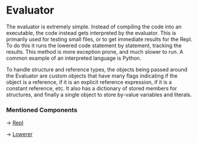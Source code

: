 # Evaluator

The evaluator is extremely simple. Instead of compiling the code into an executable, the code instead gets interpreted
by the evaluator. This is primarily used for testing small files, or to get immediate results for the Repl. To do this
it runs the lowered code statement by statement, tracking the results. This method is more exception prone, and much
slower to run. A common example of an interpreted language is Python.

To handle structure and reference types, the objects being passed around the Evaluator are custom objects that have many
flags indicating if the object is a reference, if it is an explicit reference expression, if it is a constant reference,
etc. It also has a dictionary of stored members for structures, and finally a single object to store by-value variables
and literals.

### Mentioned Components

-> [Repl](Repl.md)

-> [Lowerer](Lowerer.md)
